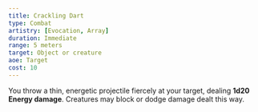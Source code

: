 ```yaml
---
title: Crackling Dart
type: Combat
artistry: [Evocation, Array]
duration: Immediate
range: 5 meters
target: Object or creature
aoe: Target 
cost: 10
---
```

You throw a thin, energetic projectile fiercely at your target, dealing **1d20 Energy damage**. Creatures may block or dodge damage dealt this way.
